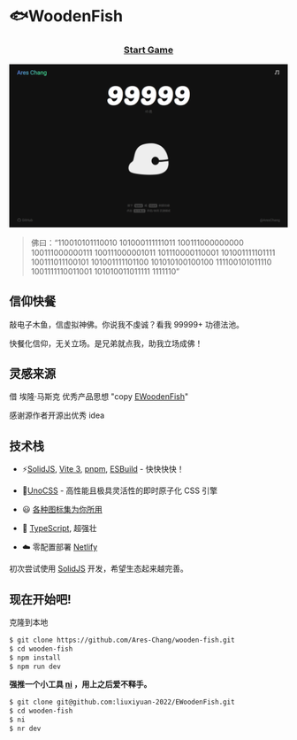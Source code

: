 # 🐟WoodenFish

<h3 align='center'>
<a href="https://vitesse-lite.netlify.app/">Start Game</a>
</h3>

![WoodenFish](./img/Snipaste_2022-11-21_19-44-23.png)

> 佛曰：“110010101110010 101000111111011 100111000000000 100111000000111 100111000001011 101110000110001 101001111101111 100111011100101 101001111101100 101010100100100 111100101011110 1001111110011001 101010011011111 1111110”

## 信仰快餐

敲电子木鱼，信虚拟神佛。你说我不虔诚？看我 99999+ 功德法池。

快餐化信仰，无关立场。是兄弟就点我，助我立场成佛！

## 灵感来源

借 埃隆·马斯克 优秀产品思想
"copy [EWoodenFish](https://github.com/liuxiyuan-2022/EWoodenFish)"

感谢源作者开源出优秀 idea

## 技术栈

- ⚡️[SolidJS](https://github.com/solidjs/solid), [Vite 3](https://github.com/vitejs/vite), [pnpm](https://pnpm.io/), [ESBuild](https://github.com/evanw/esbuild) - 快快快快！

- 🎨[UnoCSS](https://github.com/unocss/unocss) - 高性能且极具灵活性的即时原子化 CSS 引擎

- 😃 [各种图标集为你所用](https://github.com/antfu/unocss/tree/main/packages/preset-icons)

- 🦾 [TypeScript](https://github.com/microsoft/TypeScript), 超强壮

- ☁️ 零配置部署 [Netlify](https://www.netlify.com/)

初次尝试使用 [SolidJS](https://www.solidjs.com/) 开发，希望生态起来越完善。

## 现在开始吧!

克隆到本地

```shell
$ git clone https://github.com/Ares-Chang/wooden-fish.git
$ cd wooden-fish
$ npm install
$ npm run dev
```

**强推一个小工具 [ni](https://github.com/antfu/ni) ，用上之后爱不释手。**

```shell
$ git clone git@github.com:liuxiyuan-2022/EWoodenFish.git
$ cd wooden-fish
$ ni
$ nr dev
```
